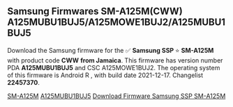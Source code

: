 <h2>Samsung Firmwares SM-A125M(CWW) A125MUBU1BUJ5/A125MOWE1BUJ2/A125MUBU1BUJ5</h2>
Download the Samsung firmware for the ✅ <strong>Samsung SSP </strong> ⭐ <strong>SM-A125M</strong> with product code <strong>CWW</strong> <strong> from Jamaica</strong>. This firmware has version number PDA <strong>A125MUBU1BUJ5</strong> and CSC A125MOWE1BUJ2. The operating system of this firmware is Android R , with build date 2021-12-17. Changelist <strong>22457370</strong>.


[SM-A125M](https://samfirm.shop/samsung/model/SM-A125M)
[A125MUBU1BUJ5](https://samfirm.shop/samsung/pda/A125MUBU1BUJ5)
[Download Firmware Samsung SSP SM-A125M](https://samfirm.shop/samsung/firmware/482972)
